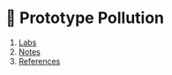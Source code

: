 # 🔴 Prototype Pollution
1. [Labs](contents/labs.md)             
2. [Notes](contents/notes.md)           
3. [References](contents/references.md)  